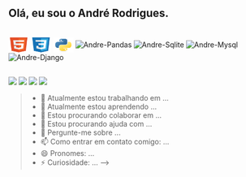 ## Olá, eu sou o André Rodrigues.

<div style="display: inline_block"><br>
  <img align="center" alt="Andre-HTML" height="30" width="40" src="https://raw.githubusercontent.com/devicons/devicon/master/icons/html5/html5-original.svg">
  <img align="center" alt="Andre-CSS" height="30" width="40" src="https://raw.githubusercontent.com/devicons/devicon/master/icons/css3/css3-original.svg">
  <img align="center" alt="Andre-Python" height="30" width="40" src="https://raw.githubusercontent.com/devicons/devicon/master/icons/python/python-original.svg">
  <img align="center" alt="Andre-Pandas" height="30" width="40" src="https://cdn.jsdelivr.net/gh/devicons/devicon@latest/icons/pandas/pandas-original.svg">
  <img align="center" alt="Andre-Sqlite" height="30" width="40"src="https://cdn.jsdelivr.net/gh/devicons/devicon@latest/icons/sqlite/sqlite-original.svg">
  <img align="center" alt="Andre-Mysql" height="30" width="40"src="https://cdn.jsdelivr.net/gh/devicons/devicon@latest/icons/mysql/mysql-original.svg">
  <img align="center" alt="Andre-Django" height="30" width="40"src="https://cdn.jsdelivr.net/gh/devicons/devicon@latest/icons/django/django-plain.svg">
 
          

          

          
          
          

</div>
  
  ##
 
<div> 
  <a href="https://www.instagram.com/andrehrsilva" target="_blank"><img src="https://img.shields.io/badge/-Instagram-%23E4405F?style=for-the-badge&logo=instagram&logoColor=white" target="_blank"></a>
  <a href="https://discord.gg/" target="_blank"><img src="https://img.shields.io/badge/Discord-7289DA?style=for-the-badge&logo=discord&logoColor=white" target="_blank"></a> 
  <a href = "mailto:contatoandrehrsilva@gmail.com"><img src="https://img.shields.io/badge/-Gmail-%23333?style=for-the-badge&logo=gmail&logoColor=white" target="_blank"></a>
  <a href="https://www.linkedin.com/in/andrehrsilva" target="_blank"><img src="https://img.shields.io/badge/-LinkedIn-%230077B5?style=for-the-badge&logo=linkedin&logoColor=white" target="_blank"></a> 
  
</div>


> - 🔭 Atualmente estou trabalhando em ...
> - 🌱 Atualmente estou aprendendo ...
> - 👯 Estou procurando colaborar em ...
> - 🤔 Estou procurando ajuda com ...
> - 💬 Pergunte-me sobre ...
> - 📫 Como entrar em contato comigo: ...
> - 😄 Pronomes: ...
> - ⚡ Curiosidade: ... -->
